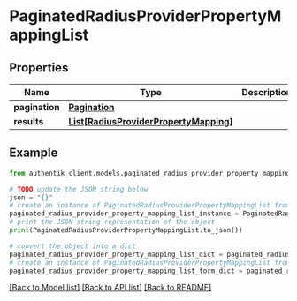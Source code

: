 # PaginatedRadiusProviderPropertyMappingList


## Properties

Name | Type | Description | Notes
------------ | ------------- | ------------- | -------------
**pagination** | [**Pagination**](Pagination.md) |  | 
**results** | [**List[RadiusProviderPropertyMapping]**](RadiusProviderPropertyMapping.md) |  | 

## Example

```python
from authentik_client.models.paginated_radius_provider_property_mapping_list import PaginatedRadiusProviderPropertyMappingList

# TODO update the JSON string below
json = "{}"
# create an instance of PaginatedRadiusProviderPropertyMappingList from a JSON string
paginated_radius_provider_property_mapping_list_instance = PaginatedRadiusProviderPropertyMappingList.from_json(json)
# print the JSON string representation of the object
print(PaginatedRadiusProviderPropertyMappingList.to_json())

# convert the object into a dict
paginated_radius_provider_property_mapping_list_dict = paginated_radius_provider_property_mapping_list_instance.to_dict()
# create an instance of PaginatedRadiusProviderPropertyMappingList from a dict
paginated_radius_provider_property_mapping_list_form_dict = paginated_radius_provider_property_mapping_list.from_dict(paginated_radius_provider_property_mapping_list_dict)
```
[[Back to Model list]](../README.md#documentation-for-models) [[Back to API list]](../README.md#documentation-for-api-endpoints) [[Back to README]](../README.md)



